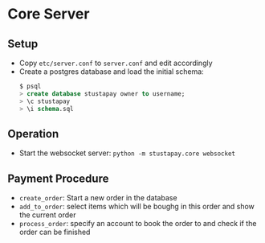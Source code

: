 # Core Server

## Setup
- Copy `etc/server.conf` to `server.conf` and edit accordingly
- Create a postgres database and load the initial schema:
  ```sql
  $ psql
  > create database stustapay owner to username;
  > \c stustapay
  > \i schema.sql
  ```

## Operation

- Start the websocket server: `python -m stustapay.core websocket`


## Payment Procedure
- `create_order`: Start a new order in the database
- `add_to_order`: select items which will be boughg in this order and show the current order
- `process_order`: specify an account to book the order to and check if the order can be finished
